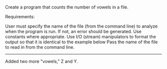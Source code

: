 Create a program that counts the number of vowels in a file.  

Requirements:

  User must specify the name of the file (from the command line) to analyze when the program is run. If not, an error should be generated.
  Use constants where appropriate.
  Use I/O (stream) manipulators to format the output so that it is identical to the example below
  Pass the name of the file to read in from the command line.
  
  -------------------------------------------------------------------------------------------------------------------------------------------
  
  Added two more "vowels," Z and Y.

